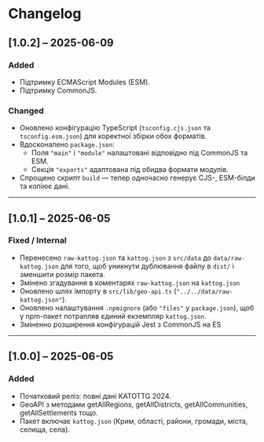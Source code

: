 # Changelog

## [1.0.2] – 2025-06-09
### Added
- Підтримку ECMAScript Modules (ESM).
- Підтримку CommonJS.

### Changed
- Оновлено конфігурацію TypeScript (`tsconfig.cjs.json` та `tsconfig.esm.json`) для коректної збірки обох форматів.
- Вдосконалено `package.json`:
  - Поля `"main"` і `"module"` налаштовані відповідно під CommonJS та ESM.
  - Секція `"exports"` адаптована під обидва формати модулів.
- Спрощено скрипт `build` — тепер одночасно генерує CJS-, ESM-білди та копіює дані.

---

## [1.0.1] – 2025-06-05
### Fixed / Internal
- Перенесено `raw-kattog.json` та `kattog.json` з `src/data` до `data/raw-kattog.json` для того, щоб уникнути дублювання файлу в `dist/` і зменшити розмір пакета.
- Змінено згадування в коментарях `raw-kattog.json` на `kattog.json` 
- Оновлено шлях імпорту в `src/lib/geo-api.ts` (`"../../data/raw-kattog.json"`).
- Оновлено налаштування `.npmignore` (або `"files"` у `package.json`), щоб у npm-пакет потрапляв єдиний екземпляр `kattog.json`.
- Зміненно розширення конфігурацій Jest з CommonJS на ES

---

## [1.0.0] – 2025-06-05
### Added
- Початковий реліз: повні дані KATOTTG 2024.
- GeoAPI з методами getAllRegions, getAllDistricts, getAllCommunities, getAllSettlements тощо.
- Пакет включає `kattog.json` (Крим, області, райони, громади, міста, селища, села).